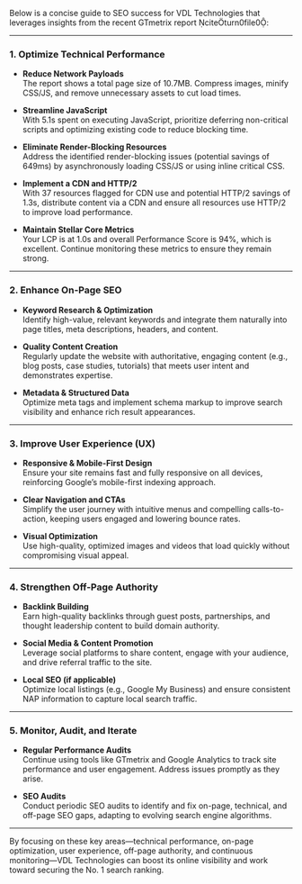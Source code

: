 Below is a concise guide to SEO success for VDL Technologies that leverages insights from the recent GTmetrix report citeturn0file0:

---

### 1. Optimize Technical Performance

- **Reduce Network Payloads**  
  The report shows a total page size of 10.7MB. Compress images, minify CSS/JS, and remove unnecessary assets to cut load times.  

- **Streamline JavaScript**  
  With 5.1s spent on executing JavaScript, prioritize deferring non-critical scripts and optimizing existing code to reduce blocking time.

- **Eliminate Render-Blocking Resources**  
  Address the identified render-blocking issues (potential savings of 649ms) by asynchronously loading CSS/JS or using inline critical CSS.

- **Implement a CDN and HTTP/2**  
  With 37 resources flagged for CDN use and potential HTTP/2 savings of 1.3s, distribute content via a CDN and ensure all resources use HTTP/2 to improve load performance.

- **Maintain Stellar Core Metrics**  
  Your LCP is at 1.0s and overall Performance Score is 94%, which is excellent. Continue monitoring these metrics to ensure they remain strong.

---

### 2. Enhance On-Page SEO

- **Keyword Research & Optimization**  
  Identify high-value, relevant keywords and integrate them naturally into page titles, meta descriptions, headers, and content.

- **Quality Content Creation**  
  Regularly update the website with authoritative, engaging content (e.g., blog posts, case studies, tutorials) that meets user intent and demonstrates expertise.

- **Metadata & Structured Data**  
  Optimize meta tags and implement schema markup to improve search visibility and enhance rich result appearances.

---

### 3. Improve User Experience (UX)

- **Responsive & Mobile-First Design**  
  Ensure your site remains fast and fully responsive on all devices, reinforcing Google’s mobile-first indexing approach.

- **Clear Navigation and CTAs**  
  Simplify the user journey with intuitive menus and compelling calls-to-action, keeping users engaged and lowering bounce rates.

- **Visual Optimization**  
  Use high-quality, optimized images and videos that load quickly without compromising visual appeal.

---

### 4. Strengthen Off-Page Authority

- **Backlink Building**  
  Earn high-quality backlinks through guest posts, partnerships, and thought leadership content to build domain authority.

- **Social Media & Content Promotion**  
  Leverage social platforms to share content, engage with your audience, and drive referral traffic to the site.

- **Local SEO (if applicable)**  
  Optimize local listings (e.g., Google My Business) and ensure consistent NAP information to capture local search traffic.

---

### 5. Monitor, Audit, and Iterate

- **Regular Performance Audits**  
  Continue using tools like GTmetrix and Google Analytics to track site performance and user engagement. Address issues promptly as they arise.

- **SEO Audits**  
  Conduct periodic SEO audits to identify and fix on-page, technical, and off-page SEO gaps, adapting to evolving search engine algorithms.

---

By focusing on these key areas—technical performance, on-page optimization, user experience, off-page authority, and continuous monitoring—VDL Technologies can boost its online visibility and work toward securing the No. 1 search ranking.
